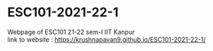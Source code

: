 # ESC101-2021-22-1
Webpage of ESC101 21-22 sem-I IIT Kanpur  
link to website : https://krushnapavan9.github.io/ESC101-2021-22-1/

